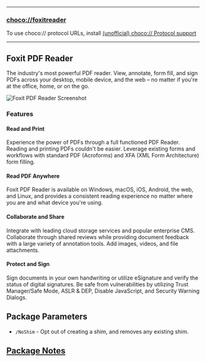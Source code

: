 
---

### [choco://foxitreader](choco://foxitreader)

To use choco:// protocol URLs, install [(unofficial) choco:// Protocol support](https://community.chocolatey.org/packages/choco-protocol-support)

---

## Foxit PDF Reader

The industry's most powerful PDF reader. View, annotate, form fill, and sign PDFs across your desktop, mobile device, and the web – no matter if you're at the office, home, or on the go.

![Foxit PDF Reader Screenshot](https://cdn.jsdelivr.net/gh/brogers5/chocolatey-package-foxitreader@bc276314a2bd44d6443a09ef7e8a2d1e2ed99ba9/Screenshot.png)

### Features

#### Read and Print

Experience the power of PDFs through a full functioned PDF Reader. Reading and printing PDFs couldn't be easier. Leverage existing forms and workflows with standard PDF (Acroforms) and XFA (XML Form Architecture) form filling.

#### Read PDF Anywhere

Foxit PDF Reader is available on Windows, macOS, iOS, Android, the web, and Linux, and provides a consistent reading experience no matter where you are and what device you're using.

#### Collaborate and Share

Integrate with leading cloud storage services and popular enterprise CMS. Collaborate through shared reviews while providing document feedback with a large variety of annotation tools. Add images, videos, and file attachments.

#### Protect and Sign

Sign documents in your own handwriting or utilize eSignature and verify the status of digital signatures. Be safe from vulnerabilities by utilizing Trust Manager/Safe Mode, ASLR & DEP, Disable JavaScript, and Security Warning Dialogs.

## Package Parameters

* `/NoShim` - Opt out of creating a shim, and removes any existing shim.

## [Package Notes](https://github.com/brogers5/chocolatey-package-foxitreader/blob/v2023.3.0.23028/PACKAGE-NOTES.md)
